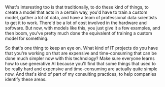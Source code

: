 What's interesting too is that traditionally, to do these kind of things, to create a model that acts in a certain way, you'd have to train a custom model, gather a lot of data, and have a team of professional data scientists to get it to work. There'd be a lot of cost involved in the hardware and software. But now, with models like this, you just give it a few examples, and then boom, you've pretty much done the equivalent of training a custom model for something.

So that's one thing to keep an eye on. What kind of IT projects do you have that you're working on that are expensive and time-consuming that can be done much simpler now with this technology? Make sure everyone learns how to use generative AI because you'll find that some things that used to be really hard and expensive and time-consuming are actually quite simple now. And that's kind of part of my consulting practices, to help companies identify these areas.
